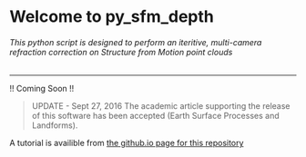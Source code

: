 # Welcome to py_sfm_depth

###### This python script is designed to perform an iteritive, multi-camera refraction correction on Structure from Motion point clouds
---
!! Coming Soon !!
> UPDATE - Sept 27, 2016
> The academic article supporting the release of this software has been accepted (Earth Surface Processes and Landforms).

A tutorial is availible from [the github.io page for this repository](https://geojames.github.io/py_sfm_depth/)

